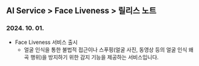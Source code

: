 ## AI Service > Face Liveness > 릴리스 노트

### 2024. 10. 01.

* Face Liveness 서비스 출시
    * 얼굴 인식을 통한 불법적 접근이나 스푸핑(얼굴 사진, 동영상 등의 얼굴 인식 왜곡 행위)을 방지하기 위한 감지 기능을 제공하는 서비스입니다.
